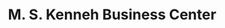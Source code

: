 ---
title: "M. S. Kenneh Business Center"
url: /monrovia/m-s-kenneh-business-center/
shop: Elektronik
---